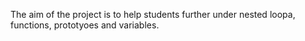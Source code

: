 The aim of the project is to help students further under nested loopa, functions, prototyoes and variables.
